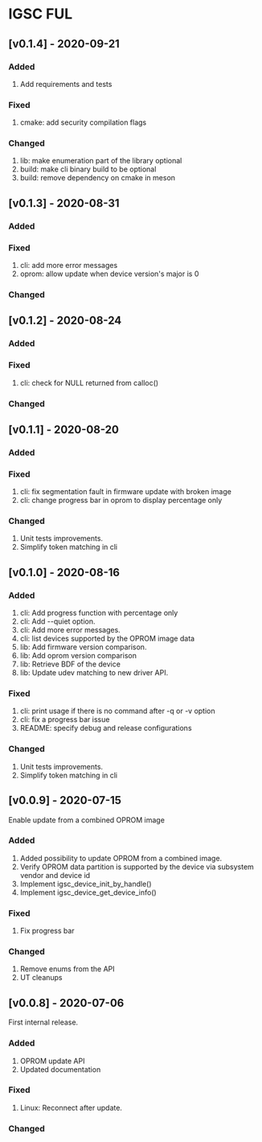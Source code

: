 # IGSC FUL

## [v0.1.4] - 2020-09-21

### Added

1. Add requirements and tests

### Fixed

1. cmake: add security compilation flags

### Changed
1. lib: make enumeration part of the library optional
2. build: make cli binary build to be optional
3. build: remove dependency on cmake in meson

## [v0.1.3] - 2020-08-31

### Added

### Fixed

1. cli: add more error messages
2. oprom: allow update when device version's major is 0

### Changed

## [v0.1.2] - 2020-08-24

### Added

### Fixed

1. cli: check for NULL returned from calloc()

### Changed

## [v0.1.1] - 2020-08-20

### Added

### Fixed

1. cli: fix segmentation fault in firmware update with broken image
2. cli: change progress bar in oprom to display percentage only

### Changed

1. Unit tests improvements.
2. Simplify token matching in cli

## [v0.1.0] - 2020-08-16

### Added

1. cli: Add progress function with percentage only
2. cli: Add --quiet option.
3. cli: Add more error messages.
4. cli: list devices supported by the OPROM image data
5. lib: Add firmware version comparison.
6. lib: Add oprom version comparison
7. lib: Retrieve BDF of the device
6. lib: Update udev matching to new driver API.

### Fixed

1. cli: print usage if there is no command after -q or -v option
3. cli: fix a progress bar issue
2. README: specify debug and release configurations

### Changed

1. Unit tests improvements.
2. Simplify token matching in cli

## [v0.0.9] - 2020-07-15

Enable update from a combined OPROM image

### Added

1. Added possibility to update OPROM from a combined image.
2. Verify OPROM data partition is supported by the device
   via subsystem vendor and device id
3. Implement igsc_device_init_by_handle()
4. Implement igsc_device_get_device_info()

### Fixed

1. Fix progress bar

### Changed

1. Remove enums from the API
2. UT cleanups

## [v0.0.8] - 2020-07-06

First internal release.

### Added

1. OPROM update API
2. Updated documentation

### Fixed

1. Linux: Reconnect after update.

### Changed
